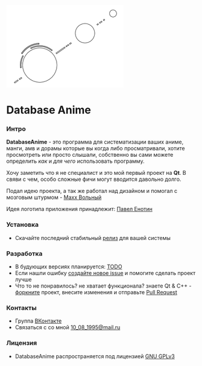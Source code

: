 ![Logo](./images/DBA_logo_m.png)

# Database Anime

### Интро

**DatabaseAnime** - это программа для систематизации ваших аниме, манги, амв и дорамы
которые вы когда либо просматривали, хотите просмотреть или просто слышали, собственно
вы сами можете определить *как* и *для чего* использовать программу.

Хочу заметить что я не специалист и это мой первый проект на **Qt**.
В свяви с чем, особо сложные фичи могут вводится давольно долго.

Подал идею проекта, а так же работал над дизайном и помогал 
с мозговым штурмом - [Maxx Вольный](https://vk.com/id233189085)

Идея логотипа приложения принадлежит: [Павел Енотин](https://vk.com/everydayiamsuffering)

### Установка
- Скачайте последний стабильный [релиз](https://github.com/LibertaSoft/DatabaseAnime/releases) для вашей системы

### Разработка
- В будующих версиях планируется: [TODO](./ToDo.md)
- Если нашли ошибку [создайте новое issue](https://github.com/LibertaSoft/DatabaseAnime/issues/new) и помогите сделать проект лучше
- Что то не понравилось? не хватает функционала? знаете Qt & C++ - [форкните](https://github.com/LibertaSoft/DatabaseAnime/fork) проект, внесите изменения и отправьте [Pull Request](https://github.com/LibertaSoft/DatabaseAnime/pulls)

### Контакты
- Группа [ВКонтакте](https://vk.com/db_anime)
- Связаться с со мной [10_08_1995@mail.ru](mailto:10_08_1995@mail.ru)

### Лицензия
- DatabaseAnime распространяется под лицензией [GNU GPLv3](./LICENSE)
